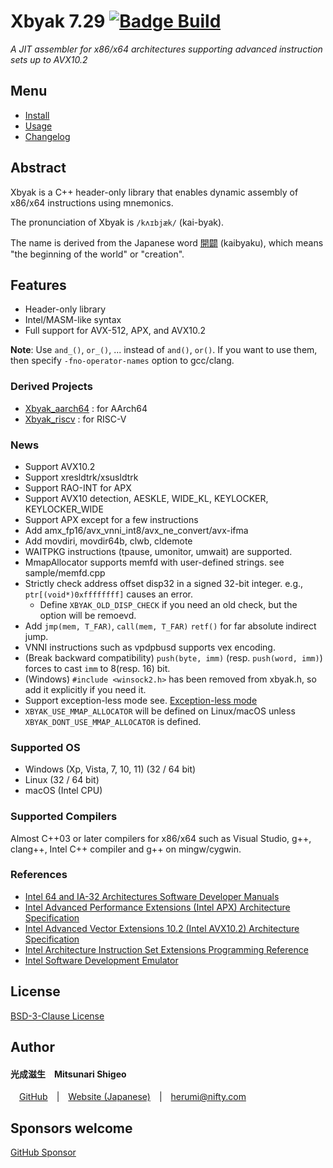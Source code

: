 
# Xbyak 7.29 [![Badge Build]][Build Status]

*A JIT assembler for x86/x64 architectures supporting advanced instruction sets up to AVX10.2*

## Menu

- [Install]
- [Usage]
- [Changelog]

## Abstract

Xbyak is a C++ header-only library that enables dynamic assembly of x86/x64 instructions using mnemonics.

The pronunciation of Xbyak is `/kʌɪbjæk/` (kai-byak).

The name is derived from the Japanese word [開闢](https://translate.google.com/?hl=ja&sl=ja&tl=en&text=%E9%96%8B%E9%97%A2&op=translate) (kaibyaku), which means "the beginning of the world" or "creation".

## Features
- Header-only library
- Intel/MASM-like syntax
- Full support for AVX-512, APX, and AVX10.2

**Note**:
Use `and_()`, `or_()`, ... instead of `and()`, `or()`.
If you want to use them, then specify `-fno-operator-names` option to gcc/clang.

### Derived Projects
- [Xbyak_aarch64](https://github.com/fujitsu/xbyak_aarch64/) : for AArch64
- [Xbyak_riscv](https://github.com/herumi/xbyak_riscv) : for RISC-V

### News

- Support AVX10.2
- Support xresldtrk/xsusldtrk
- Support RAO-INT for APX
- Support AVX10 detection, AESKLE, WIDE_KL, KEYLOCKER, KEYLOCKER_WIDE
- Support APX except for a few instructions
- Add amx_fp16/avx_vnni_int8/avx_ne_convert/avx-ifma
- Add movdiri, movdir64b, clwb, cldemote
- WAITPKG instructions (tpause, umonitor, umwait) are supported.
- MmapAllocator supports memfd with user-defined strings. see sample/memfd.cpp
- Strictly check address offset disp32 in a signed 32-bit integer. e.g., `ptr[(void*)0xffffffff]` causes an error.
  - Define `XBYAK_OLD_DISP_CHECK` if you need an old check, but the option will be remoevd.
- Add `jmp(mem, T_FAR)`, `call(mem, T_FAR)` `retf()` for far absolute indirect jump.
- VNNI instructions such as vpdpbusd supports vex encoding.
- (Break backward compatibility) `push(byte, imm)` (resp. `push(word, imm)`) forces to cast `imm` to 8(resp. 16) bit.
- (Windows) `#include <winsock2.h>` has been removed from xbyak.h, so add it explicitly if you need it.
- Support exception-less mode see. [Exception-less mode](#exception-less-mode)
- `XBYAK_USE_MMAP_ALLOCATOR` will be defined on Linux/macOS unless `XBYAK_DONT_USE_MMAP_ALLOCATOR` is defined.

### Supported OS

- Windows (Xp, Vista, 7, 10, 11) (32 / 64 bit)
- Linux (32 / 64 bit)
- macOS (Intel CPU)

### Supported Compilers

Almost C++03 or later compilers for x86/x64 such as Visual Studio, g++, clang++, Intel C++ compiler and g++ on mingw/cygwin.


### References
- [Intel 64 and IA-32 Architectures Software Developer Manuals](https://www.intel.com/content/www/us/en/developer/articles/technical/intel-sdm.html)
- [Intel Advanced Performance Extensions (Intel APX) Architecture Specification](https://www.intel.com/content/www/us/en/content-details/836198/intel-advanced-performance-extensions-intel-apx-architecture-specification.html)
- [Intel Advanced Vector Extensions 10.2 (Intel AVX10.2) Architecture Specification](https://www.intel.com/content/www/us/en/content-details/855340/intel-advanced-vector-extensions-10-2-intel-avx10-2-architecture-specification.html)
- [Intel Architecture Instruction Set Extensions Programming Reference](https://www.intel.com/content/www/us/en/content-details/851355/intel-architecture-instruction-set-extensions-programming-reference.html)
- [Intel Software Development Emulator](https://www.intel.com/content/www/us/en/download/684897/intel-software-development-emulator.html)

## License

[BSD-3-Clause License](http://opensource.org/licenses/BSD-3-Clause)

## Author

#### 光成滋生 Mitsunari Shigeo
 [GitHub](https://github.com/herumi) | [Website (Japanese)](http://herumi.in.coocan.jp/) | [herumi@nifty.com](mailto:herumi@nifty.com)

## Sponsors welcome
[GitHub Sponsor](https://github.com/sponsors/herumi)

<!----------------------------------------------------------------------------->

[Badge Build]: https://github.com/herumi/xbyak/actions/workflows/main.yml/badge.svg
[Build Status]: https://github.com/herumi/xbyak/actions/workflows/main.yml

[License]: COPYRIGHT

[Changelog]: doc/changelog.md
[Install]: doc/install.md
[Usage]: doc/usage.md

